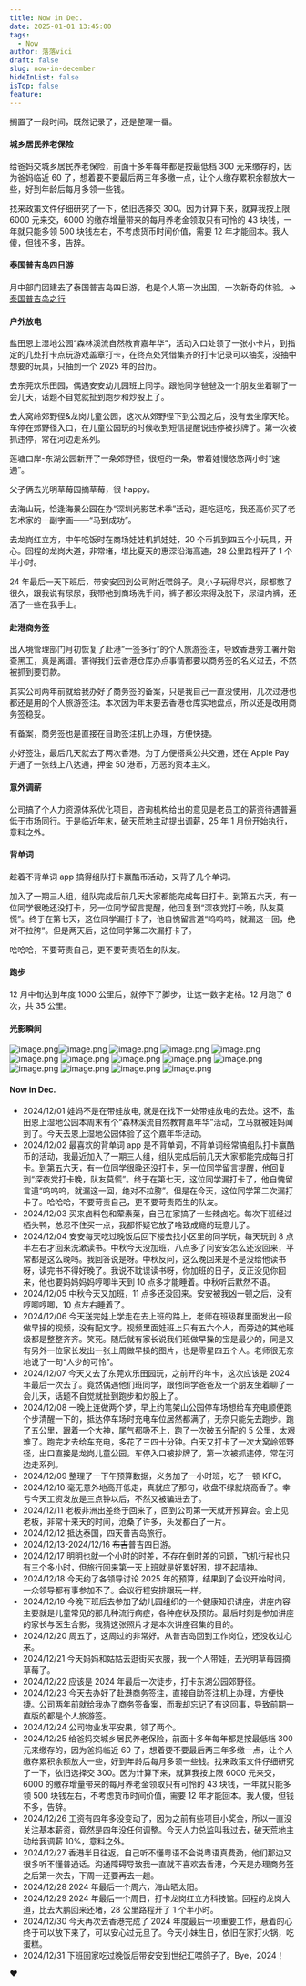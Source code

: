 ```yaml
---
title: Now in Dec.
date: 2025-01-01 13:45:00
tags:
  - Now
author: 落落vici
draft: false
slug: now-in-december
hideInList: false
isTop: false
feature:
---
```

搁置了一段时间，既然记录了，还是整理一番。

#### 城乡居民养老保险
给爸妈交城乡居民养老保险，前面十多年每年都是按最低档 300 元来缴存的，因为爸妈临近 60 了，想着要不要最后两三年多缴一点，让个人缴存累积余额放大一些，好到年龄后每月多领一些钱。

找来政策文件仔细研究了一下，依旧选择交 300。因为计算下来，就算我按上限 6000 元来交，6000 的缴存增量带来的每月养老金领取只有可怜的 43 块钱，一年就只能多领 500 块钱左右，不考虑货币时间价值，需要 12 年才能回本。我人傻，但钱不多，告辞。

#### 泰国普吉岛四日游
月中部门团建去了泰国普吉岛四日游，也是个人第一次出国，一次新奇的体验。→ [泰国普吉岛之行](https://hux.ink/posts/travel-to-phuket/)

#### 户外放电
盐田恩上湿地公园“森林溪流自然教育嘉年华”，活动入口处领了一张小卡片，到指定的几处打卡点玩游戏盖章打卡，在终点处凭借集齐的打卡记录可以抽奖，没抽中想要的玩具，只抽到一个 2025 年的台历。

去东莞欢乐田园，偶遇安安幼儿园班上同学。跟他同学爸爸及一个朋友坐着聊了一会儿天，话题不自觉就扯到跑步和炒股上了。

去大窝岭郊野径&龙岗儿童公园，这次从郊野径下到公园之后，没有去坐摩天轮。车停在郊野径入口，在儿童公园玩的时候收到短信提醒说违停被抄牌了。第一次被抓违停，常在河边走系列。

莲塘口岸-东湖公园新开了一条郊野径，很短的一条，带着娃慢悠悠两小时“速通”。

父子俩去光明草莓园摘草莓，很 happy。

去海山玩，恰逢海景公园在办“深圳光影艺术季”活动，逛吃逛吃，我还高价买了老艺术家的一副字画——“马到成功”。

去龙岗红立方，中午吃饭时在商场娃娃机抓娃娃，20 个币抓到四五个小玩具，开心。回程的龙岗大道，非常堵，堪比夏天的惠深沿海高速，28 公里路程开了 1 个半小时。 

24 年最后一天下班后，带安安回到公司附近喂鸽子。臭小子玩得尽兴，尿都憋了很久，跟我说有尿尿，我带他到商场洗手间，裤子都没来得及脱下，尿湿内裤，还洒了一些在我手上。

#### 赴港商务签
出入境管理部门月初恢复了赴港“一签多行”的个人旅游签注，导致香港劳工署开始查黑工，真是离谱。害得我们去香港仓库办点事情都要以商务签的名义过去，不然被抓到要罚款。

其实公司两年前就给我办好了商务签的备案，只是我自己一直没使用，几次过港也都还是用的个人旅游签注。本次因为年末要去香港仓库实地盘点，所以还是改用商务签稳妥。

有备案，商务签也是直接在自助签注机上办理，方便快捷。

办好签注，最后几天就去了两次香港。为了方便搭乘公共交通，还在 Apple Pay 开通了一张线上八达通，押金 50 港币，万恶的资本主义。

#### 意外调薪
公司搞了个人力资源体系优化项目，咨询机构给出的意见是老员工的薪资待遇普遍低于市场同行。于是临近年末，破天荒地主动提出调薪，25 年 1 月份开始执行，意料之外。

#### 背单词
趁着不背单词 app 搞得组队打卡赢酷币活动，又背了几个单词。

加入了一期三人组，组队完成后前几天大家都能完成每日打卡。到第五六天，有一位同学很晚还没打卡，另一位同学留言提醒，他回复到“深夜党打卡晚，队友莫慌”。终于在第七天，这位同学漏打卡了，他自愧留言道“呜呜呜，就漏这一回，绝对不拉胯”。但是两天后，这位同学第二次漏打卡了。

哈哈哈，不要苛责自己，更不要苛责陌生的队友。

#### 跑步
12 月中旬达到年度 1000 公里后，就停下了脚步，让这一数字定格。12 月跑了 6 次，共 35 公里。

#### 光影瞬间
![image.png](https://img.hux.ink/image/2025/01/202501081358057.png)![image.png](https://img.hux.ink/image/2025/01/202501081400058.png)
![image.png](https://img.hux.ink/image/2025/01/202501081401243.png)
![image.png](https://img.hux.ink/image/2025/01/202501081402446.png)
![image.png](https://img.hux.ink/image/2025/01/202501081404674.png)
![image.png](https://img.hux.ink/image/2025/01/202501081405069.png)
![image.png](https://img.hux.ink/image/2025/01/202501081405047.png)
![image.png](https://img.hux.ink/image/2025/01/202501081406360.png)
![image.png](https://img.hux.ink/image/2025/01/202501081406008.png)
![image.png](https://img.hux.ink/image/2025/01/202501081407992.png)
![image.png](https://img.hux.ink/image/2025/01/202501081407817.png)
![image.png](https://img.hux.ink/image/2025/01/202501081407658.png)
![image.png](https://img.hux.ink/image/2025/01/202501081408340.png)
![image.png](https://img.hux.ink/image/2025/01/202501081409285.png)

#### Now in Dec.
- 2024/12/01 娃妈不是在带娃放电, 就是在找下一处带娃放电的去处。这不，盐田恩上湿地公园本周末有个“森林溪流自然教育嘉年华”活动，立马就被娃妈闻到了。今天去恩上湿地公园体验了这个嘉年华活动。
- 2024/12/02 最喜欢的背单词 app 是不背单词，不背单词经常搞组队打卡赢酷币的活动，我最近加入了一期三人组，组队完成后前几天大家都能完成每日打卡。到第五六天，有一位同学很晚还没打卡，另一位同学留言提醒，他回复到“深夜党打卡晚，队友莫慌”。终于在第七天，这位同学漏打卡了，他自愧留言道“呜呜呜，就漏这一回，绝对不拉胯”。但是在今天，这位同学第二次漏打卡了。哈哈哈，不要苛责自己，更不要苛责陌生的队友。
- 2024/12/03 买来卤料包和荤素菜，自己在家搞了一些辣卤吃。每次下班经过栖头鸭，总忍不住买一点，我都怀疑它放了啥致成瘾的玩意儿了。 
- 2024/12/04 安安每天吃过晚饭后回下楼去找小区里的同学玩，每天玩到 8 点半左右才回来洗漱读书。中秋今天没加班，八点多了问安安怎么还没回来，平常都是这么晚吗。我回答说是呀。中秋反问，这么晚回来是不是没给他读书呀，读完书不得好晚了。我说不耽误读书呀，你加班的日子，反正没见你回来，他也要妈妈妈妈哼唧半天到 10 点多才能睡着。中秋听后默然不语。
- 2024/12/05 中秋今天又加班，11 点多还没回来。安安被我凶一顿之后，没有哼唧哼唧，10 点左右睡着了。
- 2024/12/06 今天送完娃上学走在去上班的路上，老师在班级群里面发出一段做早操的视频，没有配文字。视频里面娃班上只有五六个人，而旁边的其他班级都是整整齐齐。笑死。随后就有家长说我们班做早操的宝是最少的，同是又有另外一位家长发出一张上周做早操的图片，也是零星四五个人。老师很无奈地说了一句“人少的可怜”。
- 2024/12/07 今天又去了东莞欢乐田园玩，之前开的年卡，这次应该是 2024 年最后一次去了。竟然偶遇他们班同学，跟他同学爸爸及一个朋友坐着聊了一会儿天，话题不自觉就扯到跑步和炒股上了。
- 2024/12/08 一晚上连做两个梦，早上约笔架山公园停车场想给车充电顺便跑个步清醒一下的，抵达停车场时充电车位居然都满了，无奈只能先去跑步。跑了五公里，跟着一个大神，尾气都吸不上，跑了一次破五分配的 5 公里，太艰难了。跑完才去给车充电，多花了三四十分钟。白天又打卡了一次大窝岭郊野径，出口直接是龙岗儿童公园。车停入口被抄牌了，第一次被抓违停，常在河边走系列。
- 2024/12/09 整理了一下午预算数据，义务加了一小时班，吃了一顿 KFC。 
- 2024/12/10 毫无意外地高开低走，真就应了那句，收盘不绿就烧高香了。幸亏今天工资发放是三点钟以后，不然又被骗进去了。 
- 2024/12/11 老板非洲出差终于回来了，回到公司第一天就开预算会。会上见老板，非常十来天的时间，沧桑了许多，头发都白了一片。 
- 2024/12/12 抵达泰国，四天普吉岛旅行。
- 2024/12/13-2024/12/16 ~~布吉~~普吉四日游。 
- 2024/12/17 明明也就一个小时的时差，不存在倒时差的问题，飞机行程也只有三个多小时，但旅行回来第一天上班就是好累好困，提不起精神。
- 2024/12/18 今天约了各领导讨论 2025 年的预算，结果到了会议开始时间，一众领导都有事参加不了。会议行程安排跟玩一样。 
- 2024/12/19 今晚下班后去参加了幼儿园组织的一个健康知识讲座，讲座内容主要就是儿童常见的那几种流行病症，各种症状及预防。最后时刻是参加讲座的家长与医生合影，我猜这张照片才是本次讲座召集的目的。
- 2024/12/20 周五了，这周过的非常好。从普吉岛回到工作岗位，还没收过心来。 
- 2024/12/21 今天妈妈和姑姑去逛街买衣服，我一个人带娃，去光明草莓园摘草莓了。 
- 2024/12/22 应该是 2024 年最后一次徒步，打卡东湖公园郊野径。
- 2024/12/23 今天去办好了赴港商务签注，直接自助签注机上办理，方便快捷。公司两年前就给我办了商务签备案，而我却忘记了有这回事，导致前期一直版的都是个人旅游签。
- 2024/12/24 公司物业发平安果，领了两个。 
- 2024/12/25 给爸妈交城乡居民养老保险，前面十多年每年都是按最低档 300 元来缴存的，因为爸妈临近 60 了，想着要不要最后两三年多缴一点，让个人缴存累积余额放大一些，好到年龄后每月多领一些钱。找来政策文件仔细研究了一下，依旧选择交 300。因为计算下来，就算我按上限 6000 元来交，6000 的缴存增量带来的每月养老金领取只有可怜的 43 块钱，一年就只能多领 500 块钱左右，不考虑货币时间价值，需要 12 年才能回本。我人傻，但钱不多，告辞。
- 2024/12/26 工资有四年多没变动了，因为之前有些项目小奖金，所以一直没关注基本薪资，竟然是四年没任何调整。今天人力总监叫我过去，破天荒地主动给我调薪 10%，意料之外。
- 2024/12/27 香港半日往返，自己听不懂粤语不会说粤语真费劲，他们那边又很多听不懂普通话。沟通障碍导致我一直就不喜欢去香港，今天是办理商务签之后第一次去，下周一还要再去一趟。
- 2024/12/28 2024 年最后一个周六，海山晒太阳。
- 2024/12/29 2024 年最后一个周日，打卡龙岗红立方科技馆。回程的龙岗大道，比去大鹏回来还堵，28 公里路程开了 1 个半小时。 
- 2024/12/30 今天再次去香港完成了 2024 年度最后一项重要工作，悬着的心终于可以放下来了，可以安心过元旦了。今天小妹生日，依旧在家打火锅，吃蛋糕。 
- 2024/12/31 下班回家吃过晚饭后带安安到世纪汇喂鸽子了。Bye，2024！

❤